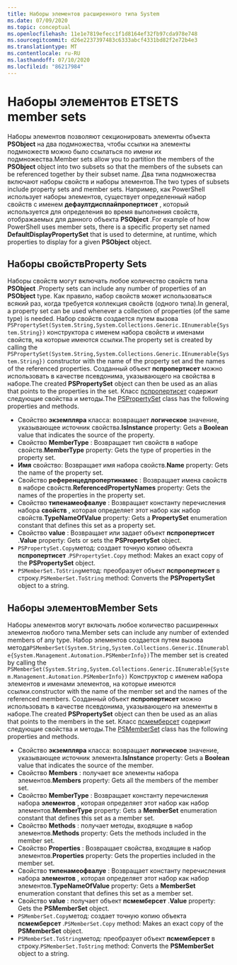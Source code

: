 ```yaml
---
title: Наборы элементов расширенного типа System
ms.date: 07/09/2020
ms.topic: conceptual
ms.openlocfilehash: 11e1e7819efecc1f1d8164ef32fb97cda978e748
ms.sourcegitcommit: d26e2237397483c6333abcf4331bd82f2e72b4e3
ms.translationtype: MT
ms.contentlocale: ru-RU
ms.lasthandoff: 07/10/2020
ms.locfileid: "86217984"
---
```

# <a name="ets-member-sets"></a><span data-ttu-id="f95bd-102">Наборы элементов ETS</span><span class="sxs-lookup"><span data-stu-id="f95bd-102">ETS member sets</span></span>

<span data-ttu-id="f95bd-103">Наборы элементов позволяют секционировать элементы объекта **PSObject** на два подмножества, чтобы ссылки на элементы подмножеств можно было ссылаться по имени их подмножества.</span><span class="sxs-lookup"><span data-stu-id="f95bd-103">Member sets allow you to partition the members of the **PSObject** object into two subsets so that the members of the subsets can be referenced together by their subset name.</span></span> <span data-ttu-id="f95bd-104">Два типа подмножества включают наборы свойств и наборы элементов.</span><span class="sxs-lookup"><span data-stu-id="f95bd-104">The two types of subsets include property sets and member sets.</span></span> <span data-ttu-id="f95bd-105">Например, как PowerShell использует наборы элементов, существует определенный набор свойств с именем **дефаултдисплайпропертисет** , который используется для определения во время выполнения свойств, отображаемых для данного объекта **PSObject** .</span><span class="sxs-lookup"><span data-stu-id="f95bd-105">For example of how PowerShell uses member sets, there is a specific property set named **DefaultDisplayPropertySet** that is used to determine, at runtime, which properties to display for a given **PSObject** object.</span></span>

## <a name="property-sets"></a><span data-ttu-id="f95bd-106">Наборы свойств</span><span class="sxs-lookup"><span data-stu-id="f95bd-106">Property Sets</span></span>

<span data-ttu-id="f95bd-107">Наборы свойств могут включать любое количество свойств типа **PSObject** .</span><span class="sxs-lookup"><span data-stu-id="f95bd-107">Property sets can include any number of properties of an **PSObject** type.</span></span> <span data-ttu-id="f95bd-108">Как правило, набор свойств может использоваться всякий раз, когда требуется коллекция свойств (одного типа).</span><span class="sxs-lookup"><span data-stu-id="f95bd-108">In general, a property set can be used whenever a collection of properties (of the same type) is needed.</span></span> <span data-ttu-id="f95bd-109">Набор свойств создается путем вызова `PSPropertySet(System.String,System.Collections.Generic.IEnumerable{System.String})` конструктора с именем набора свойств и именами свойств, на которые имеются ссылки.</span><span class="sxs-lookup"><span data-stu-id="f95bd-109">The property set is created by calling the `PSPropertySet(System.String,System.Collections.Generic.IEnumerable{System.String})` constructor with the name of the property set and the names of the referenced properties.</span></span> <span data-ttu-id="f95bd-110">Созданный объект **пспропертисет** можно использовать в качестве псевдонима, указывающего на свойства в наборе.</span><span class="sxs-lookup"><span data-stu-id="f95bd-110">The created **PSPropertySet** object can then be used as an alias that points to the properties in the set.</span></span> <span data-ttu-id="f95bd-111">Класс [пспропертисет](/dotnet/api/system.management.automation.pspropertyset) содержит следующие свойства и методы.</span><span class="sxs-lookup"><span data-stu-id="f95bd-111">The [PSPropertySet](/dotnet/api/system.management.automation.pspropertyset) class has the following properties and methods.</span></span>

- <span data-ttu-id="f95bd-112">Свойство **экземпляра** класса: возвращает **логическое** значение, указывающее источник свойства.</span><span class="sxs-lookup"><span data-stu-id="f95bd-112">**IsInstance** property: Gets a **Boolean** value that indicates the source of the property.</span></span>
- <span data-ttu-id="f95bd-113">Свойство **MemberType** : Возвращает тип свойств в наборе свойств.</span><span class="sxs-lookup"><span data-stu-id="f95bd-113">**MemberType** property: Gets the type of properties in the property set.</span></span>
- <span data-ttu-id="f95bd-114">**Имя** свойство: Возвращает имя набора свойств.</span><span class="sxs-lookup"><span data-stu-id="f95bd-114">**Name** property: Gets the name of the property set.</span></span>
- <span data-ttu-id="f95bd-115">Свойство **референцедпропертинамес** : Возвращает имена свойств в наборе свойств.</span><span class="sxs-lookup"><span data-stu-id="f95bd-115">**ReferencedPropertyNames** property: Gets the names of the properties in the property set.</span></span>
- <span data-ttu-id="f95bd-116">Свойство **типенамеофвалуе** : Возвращает константу перечисления набора **свойств** , которая определяет этот набор как набор свойств.</span><span class="sxs-lookup"><span data-stu-id="f95bd-116">**TypeNameOfValue** property: Gets a **PropertySet** enumeration constant that defines this set as a property set.</span></span>
- <span data-ttu-id="f95bd-117">Свойство **value** : Возвращает или задает объект **пспропертисет** .</span><span class="sxs-lookup"><span data-stu-id="f95bd-117">**Value** property: Gets or sets the **PSPropertySet** object.</span></span>
- <span data-ttu-id="f95bd-118">`PSPropertySet.Copy`метод: создает точную копию объекта **пспропертисет** .</span><span class="sxs-lookup"><span data-stu-id="f95bd-118">`PSPropertySet.Copy` method: Makes an exact copy of the **PSPropertySet** object.</span></span>
- <span data-ttu-id="f95bd-119">`PSMemberSet.ToString`метод: преобразует объект **пспропертисет** в строку.</span><span class="sxs-lookup"><span data-stu-id="f95bd-119">`PSMemberSet.ToString` method: Converts the **PSPropertySet** object to a string.</span></span>

## <a name="member-sets"></a><span data-ttu-id="f95bd-120">Наборы элементов</span><span class="sxs-lookup"><span data-stu-id="f95bd-120">Member Sets</span></span>

<span data-ttu-id="f95bd-121">Наборы элементов могут включать любое количество расширенных элементов любого типа.</span><span class="sxs-lookup"><span data-stu-id="f95bd-121">Member sets can include any number of extended members of any type.</span></span> <span data-ttu-id="f95bd-122">Набор элементов создается путем вызова метода`PSMemberSet(System.String,System.Collections.Generic.IEnumerable{System.Management.Automation.PSMemberInfo})`</span><span class="sxs-lookup"><span data-stu-id="f95bd-122">The member set is created by calling the `PSMemberSet(System.String,System.Collections.Generic.IEnumerable{System.Management.Automation.PSMemberInfo})`</span></span>
<span data-ttu-id="f95bd-123">Конструктор с именем набора элементов и именами элементов, на которые имеются ссылки.</span><span class="sxs-lookup"><span data-stu-id="f95bd-123">constructor with the name of the member set and the names of the referenced members.</span></span> <span data-ttu-id="f95bd-124">Созданный объект **пспропертисет** можно использовать в качестве псевдонима, указывающего на элементы в наборе.</span><span class="sxs-lookup"><span data-stu-id="f95bd-124">The created **PSPropertySet** object can then be used as an alias that points to the members in the set.</span></span> <span data-ttu-id="f95bd-125">Класс [псмемберсет](/dotnet/api/system.management.automation.psmemberset) содержит следующие свойства и методы.</span><span class="sxs-lookup"><span data-stu-id="f95bd-125">The [PSMemberSet](/dotnet/api/system.management.automation.psmemberset) class has the following properties and methods.</span></span>

- <span data-ttu-id="f95bd-126">Свойство **экземпляра** класса: возвращает **логическое** значение, указывающее источник элемента.</span><span class="sxs-lookup"><span data-stu-id="f95bd-126">**IsInstance** property: Gets a **Boolean** value that indicates the source of the member.</span></span>
- <span data-ttu-id="f95bd-127">Свойство **Members** : получает все элементы набора элементов.</span><span class="sxs-lookup"><span data-stu-id="f95bd-127">**Members** property: Gets all the members of the member set.</span></span>
- <span data-ttu-id="f95bd-128">Свойство **MemberType** : Возвращает константу перечисления набора **элементов** , которая определяет этот набор как набор элементов.</span><span class="sxs-lookup"><span data-stu-id="f95bd-128">**MemberType** property: Gets a **MemberSet** enumeration constant that defines this set as a member set.</span></span>
- <span data-ttu-id="f95bd-129">Свойство **Methods** : получает методы, входящие в набор элементов.</span><span class="sxs-lookup"><span data-stu-id="f95bd-129">**Methods** property: Gets the methods included in the member set.</span></span>
- <span data-ttu-id="f95bd-130">Свойство **Properties** : Возвращает свойства, входящие в набор элементов.</span><span class="sxs-lookup"><span data-stu-id="f95bd-130">**Properties** property: Gets the properties included in the member set.</span></span>
- <span data-ttu-id="f95bd-131">Свойство **типенамеофвалуе** : Возвращает константу перечисления набора **элементов** , которая определяет этот набор как набор элементов.</span><span class="sxs-lookup"><span data-stu-id="f95bd-131">**TypeNameOfValue** property: Gets a **MemberSet** enumeration constant that defines this set as a member set.</span></span>
- <span data-ttu-id="f95bd-132">Свойство **value** : получает объект **псмемберсет** .</span><span class="sxs-lookup"><span data-stu-id="f95bd-132">**Value** property: Gets the **PSMemberSet** object.</span></span>
- <span data-ttu-id="f95bd-133">`PSMemberSet.Copy`метод: создает точную копию объекта **псмемберсет** .</span><span class="sxs-lookup"><span data-stu-id="f95bd-133">`PSMemberSet.Copy` method: Makes an exact copy of the **PSMemberSet** object.</span></span>
- <span data-ttu-id="f95bd-134">`PSMemberSet.ToString`метод: преобразует объект **псмемберсет** в строку.</span><span class="sxs-lookup"><span data-stu-id="f95bd-134">`PSMemberSet.ToString` method: Converts the **PSMemberSet** object to a string.</span></span>
